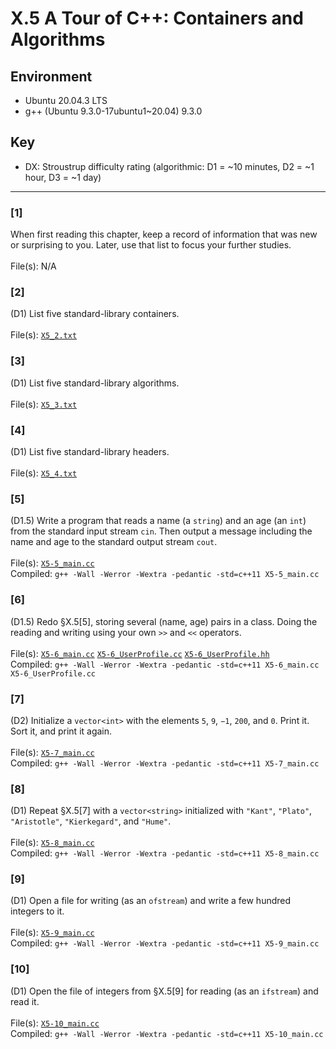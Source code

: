 # X.5 A Tour of C++: Containers and Algorithms

## Environment
- Ubuntu 20.04.3 LTS
- g++ (Ubuntu 9.3.0-17ubuntu1~20.04) 9.3.0

## Key
- DX: Stroustrup difficulty rating (algorithmic: D1 = ~10 minutes, D2 = ~1 hour, D3 = ~1 day)

---

### \[1\]
When first reading this chapter, keep a record of information that was new or surprising to you. Later, use that list to focus your further studies.\
\
File(s): N/A

### \[2\]
(D1) List five standard-library containers.\
\
File(s): [`X5_2.txt`](./X5_2.txt)

### \[3\]
(D1) List five standard-library algorithms.\
\
File(s): [`X5_3.txt`](./X5_3.txt)

### \[4\]
(D1) List five standard-library headers.\
\
File(s): [`X5_4.txt`](./X5_4.txt)

### \[5\]
(D1.5) Write a program that reads a name (a `string`) and an age (an `int`) from the standard input stream `cin`. Then output a message including the name and age to the standard output stream `cout`.\
\
File(s): [`X5-5_main.cc`](./X5-5_main.cc)\
Compiled: `g++ -Wall -Werror -Wextra -pedantic -std=c++11 X5-5_main.cc`

### \[6\]
(D1.5) Redo §X.5[5], storing several (name, age) pairs in a class. Doing the reading and writing using your own `>>` and `<<` operators.\
\
File(s): [`X5-6_main.cc`](./X5-6_main.cc) [`X5-6_UserProfile.cc`](./X5-6_UserProfile.cc) [`X5-6_UserProfile.hh`](./X5-6_UserProfile.hh)\
Compiled: `g++ -Wall -Werror -Wextra -pedantic -std=c++11 X5-6_main.cc X5-6_UserProfile.cc`

### \[7\]
(D2) Initialize a `vector<int>` with the elements `5`, `9`, `−1`, `200`, and `0`. Print it. Sort it, and print it again.\
\
File(s): [`X5-7_main.cc`](./X5-7_main.cc)\
Compiled: `g++ -Wall -Werror -Wextra -pedantic -std=c++11 X5-7_main.cc`

### \[8\]
(D1) Repeat §X.5\[7\] with a `vector<string>` initialized with `"Kant"`, `"Plato"`, `"Aristotle"`, `"Kierkegard"`, and `"Hume"`.\
\
File(s): [`X5-8_main.cc`](./X5-8_main.cc)\
Compiled: `g++ -Wall -Werror -Wextra -pedantic -std=c++11 X5-8_main.cc`

### \[9\]
(D1) Open a file for writing (as an `ofstream`) and write a few hundred integers to it.\
\
File(s): [`X5-9_main.cc`](./X5-9_main.cc)\
Compiled: `g++ -Wall -Werror -Wextra -pedantic -std=c++11 X5-9_main.cc`

### \[10\]
(D1) Open the file of integers from §X.5\[9\] for reading (as an `ifstream`) and read it.\
\
File(s): [`X5-10_main.cc`](./X5-10_main.cc)\
Compiled: `g++ -Wall -Werror -Wextra -pedantic -std=c++11 X5-10_main.cc`

